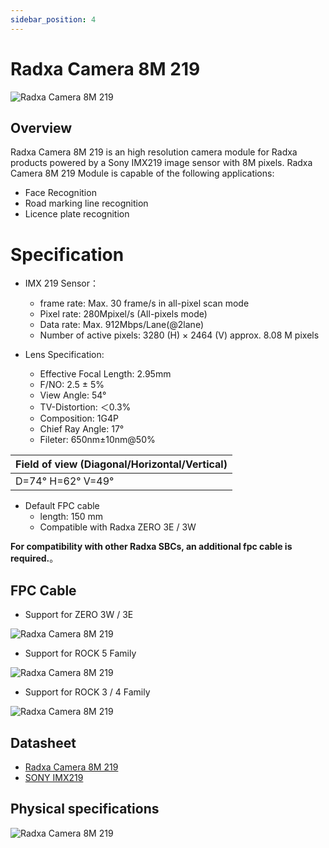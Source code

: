 ```yaml
---
sidebar_position: 4
---
```


# Radxa Camera 8M 219

![Radxa Camera 8M 219](/img/accessories/camera-8m-219-01.webp)

## Overview

Radxa Camera 8M 219 is an high resolution camera module for Radxa products powered by a Sony IMX219 image sensor with 8M pixels. Radxa Camera 8M 219 Module is capable of the following applications:

- Face Recognition
- Road marking line recognition
- Licence plate recognition

# Specification

- IMX 219 Sensor：
  - frame rate: Max. 30 frame/s in all-pixel scan mode
  - Pixel rate: 280Mpixel/s (All-pixels mode)
  - Data rate: Max. 912Mbps/Lane(@2lane)
  - Number of active pixels: 3280 (H) × 2464 (V) approx. 8.08 M pixels

- Lens Specification:
  - Effective Focal Length: 2.95mm
  - F/NO: 2.5 ± 5%
  - View Angle: 54°
  - TV-Distortion: ＜0.3%
  - Composition: 1G4P
  - Chief Ray Angle: 17°
  - Fileter: 650nm±10nm@50%

| Field of view (Diagonal/Horizontal/Vertical) |
|----------------------------------------------|
| D=74°  H=62°  V=49°                          |

- Default FPC cable
  - length: 150 mm
  - Compatible with Radxa ZERO 3E / 3W

**For compatibility with other Radxa SBCs, an additional fpc cable is required.**。

## FPC Cable

- Support for ZERO 3W / 3E

![Radxa Camera 8M 219](/img/accessories/camera-8m-219-02.webp)

- Support for ROCK 5 Family

![Radxa Camera 8M 219](/img/accessories/camera-8m-219-03.webp)

- Support for ROCK 3 / 4 Family

![Radxa Camera 8M 219](/img/accessories/camera-8m-219-04.webp)

## Datasheet

- [Radxa Camera 8M 219](https://dl.radxa.com/accessories/camera-8m-219/radxa_camera_8m_219_product_brief_Revision_1.0.pdf)
- [SONY IMX219](https://dl.radxa.com/accessories/camera-8m-219/IMX219.pdf)

## Physical specifications

![Radxa Camera 8M 219](/img/accessories/camera-8m-219-05.webp)
